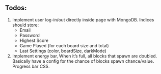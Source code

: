 ## **Todos:**

1. Implement user log-in/out directly inside page with MongoDB. 
   Indices should store:
   - Email
   - Password
   - Highest Score
   - Game Played (for each board size and total)
   - Last Settings (color, boardSize, darkMode)
2. Implement energy bar, When it’s full, all blocks that spawn are doubled. Basically have a config for the chance of blocks spawn chance/value.
   Progress bar CSS.
